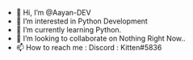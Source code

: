 - 👋 Hi, I’m @Aayan-DEV
- 👀 I’m interested in Python Development
- 🌱 I’m currently learning Python.
- 💞️ I’m looking to collaborate on Nothing Right Now..
- 📫 How to reach me : Discord : Kitten#5836

<!---
Aayan-DEV/Aayan-DEV is a ✨ special ✨ repository because its `README.md` (this file) appears on your GitHub profile.
You can click the Preview link to take a look at your changes.
--->
